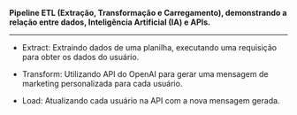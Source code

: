  **Pipeline ETL (Extração, Transformação e Carregamento), demonstrando a relação entre dados, Inteligência Artificial (IA) e APIs.**


------------



- Extract: Extraindo dados de uma planilha, executando uma requisição para obter os dados do usuário.

- Transform: Utilizando API do OpenAI para gerar uma mensagem de marketing personalizada para cada usuário.

-  Load: Atualizando cada usuário na API com a nova mensagem gerada.
